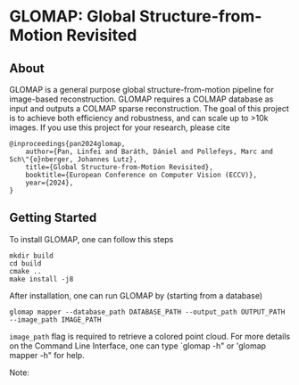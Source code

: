 # GLOMAP: Global Structure-from-Motion Revisited

## About
GLOMAP is a general purpose global structure-from-motion pipeline for
image-based reconstruction. GLOMAP requires a COLMAP database as input and
outputs a COLMAP sparse reconstruction.
The goal of this project is to achieve both efficiency and robustness, and can scale up to >10k images.
If you use this project for your research, please cite
```
@inproceedings{pan2024glomap,
    author={Pan, Linfei and Baráth, Dániel and Pollefeys, Marc and Sch\"{o}nberger, Johannes Lutz},
    title={Global Structure-from-Motion Revisited},
    booktitle={European Conference on Computer Vision (ECCV)},
    year={2024},
}
```

## Getting Started 
To install GLOMAP, one can follow this steps
```
mkdir build
cd build
cmake ..
make install -j8
```
After installation, one can run GLOMAP by (starting from a database)
```
glomap mapper --database_path DATABASE_PATH --output_path OUTPUT_PATH --image_path IMAGE_PATH
```
`image_path` flag is required to retrieve a colored point cloud.
For more details on the Command Line Interface, one can type `glomap -h" or 'glomap mapper -h" for help.


Note:
- GLOMAP depends on two external libraries - [COLMAP](https://github.com/colmap/colmap) and [PoseLib](https://github.com/PoseLib/PoseLib).
  With the default setting, the library will build them via `FetchContent`.
  However, if a self-installed version is prefered, one can also set `FETCH_COLMAP` or `FETCH_POSELIB` in `CMakeLists.txt` to be `OFF`.
- To use `FetchContent` the minimum required version of `cmake` is 3.28. If a self-installed version is used, `cmake` can be downgraded to 3.10.

## End-to-End Example
In this section, we will use datasets from [this link](demuc.de/colmap/datasets) as example.
Download the datasets, and put them under `data` folder.
### From database
If a database is already extracted, GLOMAP can be directly called to perform mapping
```
glomap mapper \
    --database_path ./data/person-hall/database.db \
    --image_path    ./data/person-hall/images \
    --output_path   ./output/person-hall/sparse
```
### From images
To obtain a reconstruction from images, the database needs to be established first. Here, we utilize the functions from COLMAP to achieve this (for installation, )
```
colmap feature_extractor \
    --image_path    ./data/south-building/images \
    --database_path ./data/south-building/database.db
colmap exhaustive_matcher \
    --database_path ./data/south-building/database.db 
glomap mapper \
    --database_path ./data/south-building/database.db \
    --image_path    ./data/south-building/images \
    --output_path   ./output/south-building/sparse
```
### Notes
- For larger scale datasets, it is recommended to use `sequential_matcher` or `vocab_tree_matcher` from `COLMAP`. Please refer to [COLMAP](https://github.com/colmap/colmap) for proper citing.
```
colmap sequential_matcher --database_path DATABASE_PATH

colmap vocab_tree_matcher --database_path DATABASE_PATH --VocabTreeMatching.vocab_tree_path VOCAB_TREE_PATH
```
- Alternatively, one can use [hloc](https://github.com/cvg/Hierarchical-Localization/) for image retrival and matching with leraning



## Acknowledgement
We are highly inspired by COLMAP, PoseLib, Theia.

## Support
Please, use GitHub Discussions at https://github.com/colmap/glomap/discussions for questions and the GitHub issue tracker at https://github.com/colmap/glomap for bug reports, feature requests/additions, etc.

## Contribution
Contributions (bug reports, bug fixes, improvements, etc.) are very welcome and should be submitted in the form of new issues and/or pull requests on GitHub.

## License

